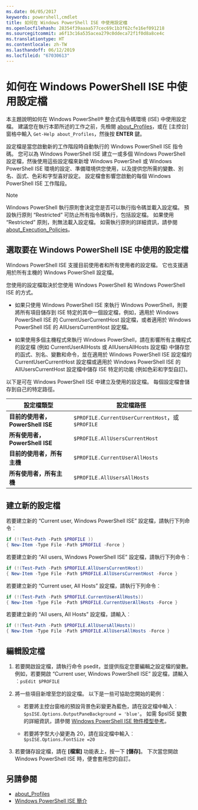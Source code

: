 ```yaml
---
ms.date: 06/05/2017
keywords: powershell,cmdlet
title: 如何在 Windows PowerShell ISE 中使用設定檔
ms.openlocfilehash: 28354f39aaaa577cec69c1b3f62cfe16ef091218
ms.sourcegitcommit: a6f13c16a535acea279c0ddeca72f1f0d8a8ce4c
ms.translationtype: HT
ms.contentlocale: zh-TW
ms.lasthandoff: 06/12/2019
ms.locfileid: "67030613"
---
```

# <a name="how-to-use-profiles-in-windows-powershell-ise"></a>如何在 Windows PowerShell ISE 中使用設定檔

本主題說明如何在 Windows PowerShell® 整合式指令碼環境 (ISE) 中使用設定檔。 建議您在執行本節所述的工作之前，先檢閱 [about_Profiles](/powershell/module/microsoft.powershell.core/about/about_profiles)，或在 [主控台] 窗格中輸入 `Get-Help about_Profiles`，然後按 **ENTER** 鍵。

設定檔是當您啟動新的工作階段時自動執行的 Windows PowerShell ISE 指令碼。  您可以為 Windows PowerShell ISE 建立一或多個 Windows PowerShell 設定檔，然後使用這些設定檔來新增 Windows PowerShell 或 Windows PowerShell ISE 環境的設定、準備環境供您使用，以及提供您所需的變數、別名、函式、色彩和字型喜好設定。 設定檔會影響您啟動的每個 Windows PowerShell ISE 工作階段。

> [!NOTE]
> Windows PowerShell 執行原則會決定您是否可以執行指令碼並載入設定檔。 預設執行原則 “Restricted” 可防止所有指令碼執行，包括設定檔。 如果使用 “Restricted” 原則，則無法載入設定檔。 如需執行原則的詳細資訊，請參閱 [about_Execution_Policies](/powershell/module/microsoft.powershell.core/about/about_execution_policies)。

## <a name="selecting-a-profile-to-use-in-the-windows-powershell-ise"></a>選取要在 Windows PowerShell ISE 中使用的設定檔

Windows PowerShell ISE 支援目前使用者和所有使用者的設定檔。 它也支援適用於所有主機的 Windows PowerShell 設定檔。

您使用的設定檔取決於您使用 Windows PowerShell 和 Windows PowerShell ISE 的方式。

- 如果只使用 Windows PowerShell ISE 來執行 Windows PowerShell，則要將所有項目儲存到 ISE 特定的其中一個設定檔，例如，適用於 Windows PowerShell ISE 的 CurrentUserCurrentHost 設定檔，或者適用於 Windows PowerShell ISE 的 AllUsersCurrentHost 設定檔。

- 如果使用多個主機程式來執行 Windows PowerShell，請在影響所有主機程式的設定檔 (例如 CurrentUserAllHosts 或 AllUsersAllHosts 設定檔) 中儲存您的函式、別名、變數和命令，並在適用於 Windows PowerShell ISE 設定檔的 CurrentUserCurrentHost 設定檔或適用於 Windows PowerShell ISE 的 AllUsersCurrentHost 設定檔中儲存 ISE 特定的功能 (例如色彩和字型自訂)。

以下是可在 Windows PowerShell ISE 中建立及使用的設定檔。 每個設定檔會儲存到自己的特定路徑。

| 設定檔類型 | 設定檔路徑 |
| --- | --- |
| **目前的使用者，PowerShell ISE**| `$PROFILE.CurrentUserCurrentHost`，或 `$PROFILE` |
| **所有使用者，PowerShell ISE**| `$PROFILE.AllUsersCurrentHost` |
| **目前的使用者，所有主機**| `$PROFILE.CurrentUserAllHosts` |
| **所有使用者，所有主機** | `$PROFILE.AllUsersAllHosts` |

## <a name="to-create-a-new-profile"></a>建立新的設定檔

若要建立新的 “Current user, Windows PowerShell ISE” 設定檔，請執行下列命令︰

```powershell
if (!(Test-Path -Path $PROFILE ))
{ New-Item -Type File -Path $PROFILE -Force }
```

若要建立新的 “All users, Windows PowerShell ISE” 設定檔，請執行下列命令︰

```powershell
if (!(Test-Path -Path $PROFILE.AllUsersCurrentHost))
{ New-Item -Type File -Path $PROFILE.AllUsersCurrentHost -Force }
```

若要建立新的 “Current user, All Hosts” 設定檔，請執行下列命令︰

```powershell
if (!(Test-Path -Path $PROFILE.CurrentUserAllHosts))
{ New-Item -Type File -Path $PROFILE.CurrentUserAllHosts -Force }
```

若要建立新的 “All users, All Hosts” 設定檔，請輸入︰

```powershell
if (!(Test-Path -Path $PROFILE.AllUsersAllHosts))
{ New-Item -Type File -Path $PROFILE.AllUsersAllHosts -Force }
```

## <a name="to-edit-a-profile"></a>編輯設定檔

1. 若要開啟設定檔，請執行命令 psedit，並提供指定您要編輯之設定檔的變數。 例如，若要開啟 “Current user, Windows PowerShell ISE” 設定檔，請輸入︰`psEdit $PROFILE`

2. 將一些項目新增至您的設定檔。 以下是一些可協助您開始的範例︰

   - 若要將主控台窗格的預設背景色彩變更為藍色，請在設定檔中輸入︰`$psISE.Options.OutputPaneBackground = 'blue'`。 如需 $psISE 變數的詳細資訊，請參閱 [Windows PowerShell ISE 物件模型參考](object-model/The-ISE-Object-Model-Hierarchy.md)。

   - 若要將字型大小變更為 20，請在設定檔中輸入︰`$psISE.Options.FontSize =20`

3. 若要儲存設定檔，請在 **[檔案]** 功能表上，按一下 **[儲存]**。 下次當您開啟 Windows PowerShell ISE 時，便會套用您的自訂。

## <a name="see-also"></a>另請參閱

- [about_Profiles](/powershell/module/microsoft.powershell.core/about/about_profiles)
- [Windows PowerShell ISE 簡介](Introducing-the-Windows-PowerShell-ISE.md)
